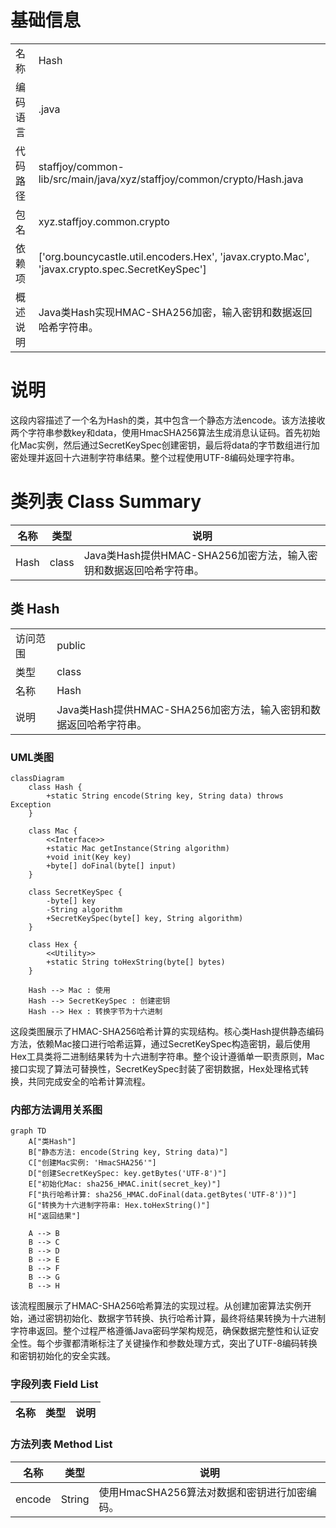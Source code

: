 # 基础信息

|      |      |
|------|------|
| 名称 | Hash |
| 编码语言 | .java |
| 代码路径 | staffjoy/common-lib/src/main/java/xyz/staffjoy/common/crypto/Hash.java |
| 包名 | xyz.staffjoy.common.crypto |
| 依赖项 | ['org.bouncycastle.util.encoders.Hex', 'javax.crypto.Mac', 'javax.crypto.spec.SecretKeySpec'] |
| 概述说明 | Java类Hash实现HMAC-SHA256加密，输入密钥和数据返回哈希字符串。 |

# 说明

这段内容描述了一个名为Hash的类，其中包含一个静态方法encode。该方法接收两个字符串参数key和data，使用HmacSHA256算法生成消息认证码。首先初始化Mac实例，然后通过SecretKeySpec创建密钥，最后将data的字节数组进行加密处理并返回十六进制字符串结果。整个过程使用UTF-8编码处理字符串。

# 类列表 Class Summary

| 名称   | 类型  | 说明 |
|-------|------|-------------|
| Hash | class | Java类Hash提供HMAC-SHA256加密方法，输入密钥和数据返回哈希字符串。 |



## 类 Hash

|      |      |
|------|------|
| 访问范围 | public |
| 类型 | class |
| 名称 | Hash |
| 说明 | Java类Hash提供HMAC-SHA256加密方法，输入密钥和数据返回哈希字符串。 |


### UML类图

```mermaid
classDiagram
    class Hash {
        +static String encode(String key, String data) throws Exception
    }

    class Mac {
        <<Interface>>
        +static Mac getInstance(String algorithm)
        +void init(Key key)
        +byte[] doFinal(byte[] input)
    }

    class SecretKeySpec {
        -byte[] key
        -String algorithm
        +SecretKeySpec(byte[] key, String algorithm)
    }

    class Hex {
        <<Utility>>
        +static String toHexString(byte[] bytes)
    }

    Hash --> Mac : 使用
    Hash --> SecretKeySpec : 创建密钥
    Hash --> Hex : 转换字节为十六进制
```

这段类图展示了HMAC-SHA256哈希计算的实现结构。核心类Hash提供静态编码方法，依赖Mac接口进行哈希运算，通过SecretKeySpec构造密钥，最后使用Hex工具类将二进制结果转为十六进制字符串。整个设计遵循单一职责原则，Mac接口实现了算法可替换性，SecretKeySpec封装了密钥数据，Hex处理格式转换，共同完成安全的哈希计算流程。


### 内部方法调用关系图

```mermaid
graph TD
    A["类Hash"]
    B["静态方法: encode(String key, String data)"]
    C["创建Mac实例: 'HmacSHA256'"]
    D["创建SecretKeySpec: key.getBytes('UTF-8')"]
    E["初始化Mac: sha256_HMAC.init(secret_key)"]
    F["执行哈希计算: sha256_HMAC.doFinal(data.getBytes('UTF-8'))"]
    G["转换为十六进制字符串: Hex.toHexString()"]
    H["返回结果"]

    A --> B
    B --> C
    B --> D
    B --> E
    B --> F
    B --> G
    B --> H
```

该流程图展示了HMAC-SHA256哈希算法的实现过程。从创建加密算法实例开始，通过密钥初始化、数据字节转换、执行哈希计算，最终将结果转换为十六进制字符串返回。整个过程严格遵循Java密码学架构规范，确保数据完整性和认证安全性。每个步骤都清晰标注了关键操作和参数处理方式，突出了UTF-8编码转换和密钥初始化的安全实践。

### 字段列表 Field List

| 名称  | 类型  | 说明 |
|-------|-------|------|

### 方法列表 Method List

| 名称  | 类型  | 说明 |
|-------|-------|------|
| encode | String | 使用HmacSHA256算法对数据和密钥进行加密编码。 |




